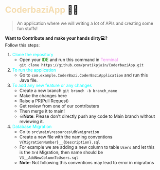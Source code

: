 # <span style = "color: wheat">CoderbaziApp</span> 🚀🚀
> An application where we will writing a lot of APIs and creating some fun stuffs!

**Want to Contribute and make your hands dirty💻?**<br>
Follow this steps:
1) <span style = "color: Cyan">Clone the repository</span>
    - Open your <span style = "color: green">IDE</span> and run this command in <span style = "color: violet">Terminal</span> <br> 
    `git clone https://github.com/pratikpjain/CoderbaziApp.git`
2) <span style = "color: Cyan">To run the application</span>
    - Go to `com.example.CoderBazi.CoderBaziApplication` and run this Java file.
3) <span style = "color: Cyan">To add any new feature or any changes</span>
    - Create a new branch `git branch -b branch_name`
    - Make the changes here
    - Raise a PR(Pull Request)
    - Get review from one of our contributers
    - Then merge it to main!
    - ☠<b>Note</b>: Please don't directly push any code to Main branch without reviewing it.
4) <span style = "color: Cyan">Database Migration</span>
   - Go to `src\main\resources\db\migration`
   - Create a new file with the naming conventions `V{MigrationNumber}__{Description}.sql`
   - For example we are adding a new column to table `Users` and let this is the `3rd` Migration, then name should be `V3__AddNewColumnToUsers.sql`
   - <b>Note</b>: Not following this conventions may lead to error in migratons
